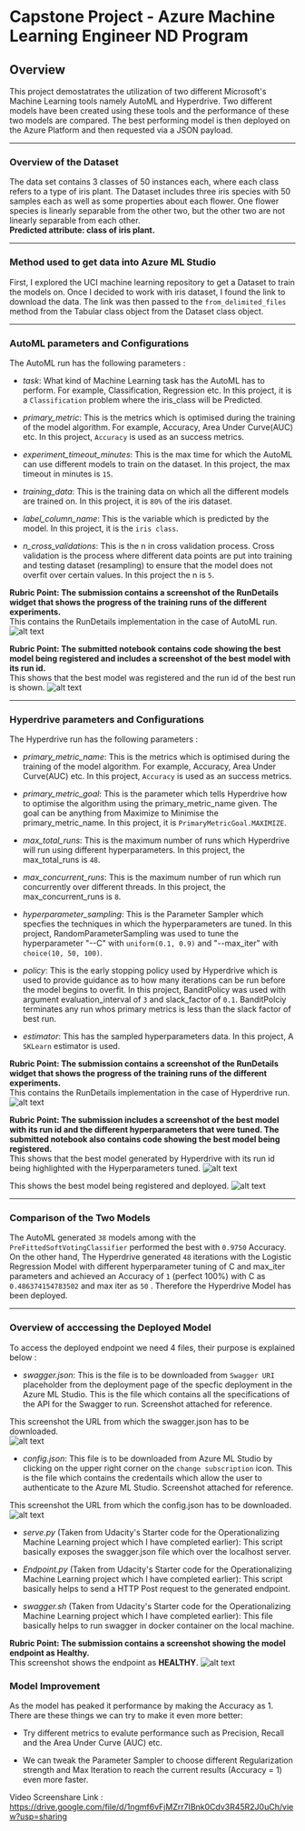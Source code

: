 # Capstone Project - Azure Machine Learning Engineer ND Program

## Overview
This project demostatrates the utilization of two different Microsoft's Machine
Learning tools namely AutoML and Hyperdrive. Two different models have been created
using these tools and the performance of these two models are compared. The best
performing model is then deployed on the Azure Platform and then requested via
a JSON payload.
* **
### Overview of the Dataset
The data set contains 3 classes of 50 instances each, where each class refers to a type of iris plant. The Dataset includes three iris species with 50 samples each as well as some properties about each flower. One flower species is linearly separable from the other two, but the other two are not linearly separable from each other. <br />
**Predicted attribute: class of iris plant.**
* **
### Method used to get data into Azure ML Studio
First, I explored the UCI machine learning repository to get a Dataset to train
the models on. Once I decided to work with iris dataset, I found the link to download the data. The link was then passed to the `from_delimited_files` method from the Tabular class object from the Dataset class object.
* **
### AutoML parameters and Configurations
The AutoML run has the following parameters :
* *task*: What kind of Machine Learning task has the AutoML has to perform. For example, Classification, Regression etc. In this project, it is a `Classification` problem where the iris_class will be Predicted.

* *primary_metric*: This is the metrics which is optimised during the training of the model algorithm. For example, Accuracy, Area Under Curve(AUC) etc. In this project, `Accuracy` is used as an success metrics.

* *experiment_timeout_minutes*: This is the max time for which the AutoML can use different models to train on the dataset. In this project, the max timeout in minutes is `15`.

* *training_data*: This is the training data on which all the different models are trained on. In this project, it is `80%` of the iris dataset.

* *label_column_name*: This is the variable which is predicted by the model. In this project, it is the `iris class`.

* *n_cross_validations*: This is the n in cross validation process. Cross validation is the process where different data points are put into training and testing dataset (resampling) to ensure that the model does not overfit over certain values. In this project the n is `5`.

**Rubric Point: The submission contains a screenshot of the RunDetails widget that shows the progress of the training runs of the different experiments.**<br/>
This contains the RunDetails implementation in the case of AutoML run.
![alt text](https://github.com/Ishmeetsingh97/Capstone_Project_AzureML_ND/blob/master/screenshots/required_screenshot_1.png)


**Rubric Point: The submitted notebook contains code showing the best model being registered and includes a screenshot of the best model with its run id.**<br/>
This shows that the best model was registered and the run id of the best run is shown.
![alt text](https://github.com/Ishmeetsingh97/Capstone_Project_AzureML_ND/blob/master/screenshots/required_screenshot_2.png)

* **
### Hyperdrive parameters and Configurations
The Hyperdrive run has the following parameters :
* *primary_metric_name*: This is the metrics which is optimised during the training of the model algorithm. For example, Accuracy, Area Under Curve(AUC) etc. In this project, `Accuracy` is used as an success metrics.

* *primary_metric_goal*: This is the parameter which tells Hyperdrive how to optimise the algorithm using the primary_metric_name given. The goal can be anything from Maximize to Minimise the primary_metric_name. In this project, it is `PrimaryMetricGoal.MAXIMIZE`.

* *max_total_runs*: This is the maximum number of runs which Hyperdrive will run using different hyperparameters. In this project, the max_total_runs is `48`.

* *max_concurrent_runs*: This is the maximum number of run which run concurrently over different threads. In this project, the max_concurrent_runs is `8`.

* *hyperparameter_sampling*: This is the Parameter Sampler which specfies the techniques in which the hyperparameters are tuned. In this project, RandomParameterSampling was used to tune the hyperparameter "--C" with `uniform(0.1, 0.9)` and "--max_iter" with `choice(10, 50, 100)`.

* *policy*: This is the early stopping policy used by Hyperdrive which is used to provide guidance as to how many iterations can be run before the model begins to overfit. In this project, BanditPolicy was used with argument evaluation_interval of `3` and slack_factor of `0.1`. BanditPolciy terminates any run whos primary metrics is less than the slack factor of best run.

* *estimator*: This has the sampled hyperparameters data. In this project, A `SKLearn` estimator is used.

**Rubric Point: The submission contains a screenshot of the RunDetails widget that shows the progress of the training runs of the different experiments.**<br/>
This contains the RunDetails implementation in the case of Hyperdrive run.
![alt text](https://github.com/Ishmeetsingh97/Capstone_Project_AzureML_ND/blob/master/screenshots/required_screenshot_3.png)


**Rubric Point: The submission includes a screenshot of the best model with its run id and the different hyperparameters that were tuned. The submitted notebook also contains code showing the best model being registered.**<br/>
This shows that the best model generated by Hyperdrive with its run id being highlighted with the Hyperparameters tuned.
![alt text](https://github.com/Ishmeetsingh97/Capstone_Project_AzureML_ND/blob/master/screenshots/required_screenshot_4.png)

This shows the best model being registered and deployed.
![alt text](https://github.com/Ishmeetsingh97/Capstone_Project_AzureML_ND/blob/master/screenshots/required_screenshot_5.png)


* **

###  Comparison of the Two Models
 The AutoML generated `38` models among with the `PreFittedSoftVotingClassifier` performed the best with `0.9750` Accuracy. On the other hand, The Hyperdrive generated `48` iterations with the Logistic Regression Model with different hyperparameter tuning of C and max_iter parameters and achieved an Accuracy of `1` (perfect 100%) with C as `0.486374154783502` and max iter as `50` . Therefore the Hyperdrive Model has been deployed.

 * **
### Overview of acccessing the Deployed Model
To access the deployed endpoint we need 4 files, their purpose is explained below :

* *swagger.json*: This is the file is to be downloaded from `Swagger URI` placeholder from the deployment page of the specfic deployment in the Azure ML Studio. This is the file which contains all the specifications of the API for the Swagger to run. Screenshot attached for reference.

This screenshot the URL from which the swagger.json has to be downloaded.<br/>
![alt text](https://github.com/Ishmeetsingh97/Capstone_Project_AzureML_ND/blob/master/screenshots/required_screenshot_7.png)

* *config.json*: This file is to be downloaded from Azure ML Studio by clicking on the upper right corner on the `change subscription` icon. This is the file which contains the credentails which allow the user to authenticate to the Azure ML Studio. Screenshot attached for reference.

This screenshot the URL from which the config.json has to be downloaded.<br/>
![alt text](https://github.com/Ishmeetsingh97/Capstone_Project_AzureML_ND/blob/master/screenshots/required_screenshot_8.png)

* *serve.py* (Taken from Udacity's Starter code for the Operationalizing Machine Learning project which I have completed earlier): This script basically exposes the swagger.json file which over the localhost server.

* *Endpoint.py* (Taken from Udacity's Starter code for the Operationalizing Machine Learning project which I have completed earlier):
This script basically helps to send a HTTP Post request to the generated endpoint.

* *swagger.sh* (Taken from Udacity's Starter code for the Operationalizing Machine Learning project which I have completed earlier):
This file basically helps to run swagger in docker container on the local machine.

**Rubric Point: The submission contains a screenshot showing the model endpoint as Healthy.**<br/>
This screenshot shows the endpoint as **HEALTHY**.
![alt text](https://github.com/Ishmeetsingh97/Capstone_Project_AzureML_ND/blob/master/screenshots/required_screenshot_6.png)


### Model Improvement
As the model has peaked it performance by making the Accuracy as 1. There are these things we can try to make it even more better:
* Try different metrics to evalute performance such as Precision, Recall and the Area Under Curve (AUC) etc.


* We can tweak the Parameter Sampler to choose different Regularization strength and Max Iteration to reach the current results (Accuracy = 1) even more faster.


Video Screenshare Link : https://drive.google.com/file/d/1ngmf6vFjMZrr7IBnk0Cdv3R45R2J0uCh/view?usp=sharing
